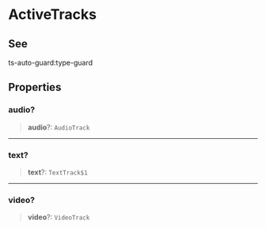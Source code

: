 # ActiveTracks

## See

ts-auto-guard:type-guard

## Properties

### audio?

> **audio**?: `AudioTrack`

***

### text?

> **text**?: `TextTrack$1`

***

### video?

> **video**?: `VideoTrack`
